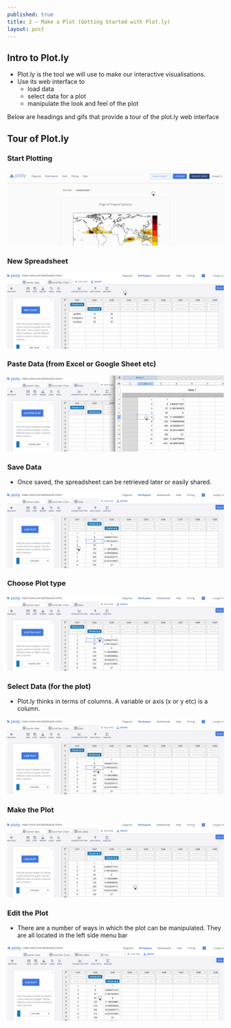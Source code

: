```yaml
---
published: true
title: 2 — Make a Plot (Getting Started with Plot.ly)
layout: post
---
```

## Intro to Plot.ly

* Plot.ly is the tool we will use to make our interactive visualisations.
* Use its web interface to 
    * load data
    * select data for a plot
    * manipulate the look and feel of the plot  

Below are headings and gifs that provide a tour of the plot.ly web interface


## Tour of Plot.ly



###  Start Plotting

![](https://raw.githubusercontent.com/dataviz-blog/dataviz-blog.github.io/master/gifs/plotly_tour_start_plotting.gif)




### New Spreadsheet

![](https://raw.githubusercontent.com/dataviz-blog/dataviz-blog.github.io/master/gifs/new_spreadsheet.gif)




### Paste Data (from Excel or Google Sheet etc)

![](https://raw.githubusercontent.com/dataviz-blog/dataviz-blog.github.io/master/gifs/paste_data.gif)




### Save Data

* Once saved, the spreadsheet can be retrieved later or easily shared.

![](https://raw.githubusercontent.com/dataviz-blog/dataviz-blog.github.io/master/gifs/save_data.gif)




### Choose Plot type

![](https://raw.githubusercontent.com/dataviz-blog/dataviz-blog.github.io/master/gifs/choose_plottype.gif)




### Select Data (for the plot)

* Plot.ly thinks in terms of columns.  A variable or axis (x or y etc) is a column.

![](https://raw.githubusercontent.com/dataviz-blog/dataviz-blog.github.io/master/gifs/select_data.gif)




### Make the Plot

![](https://raw.githubusercontent.com/dataviz-blog/dataviz-blog.github.io/master/gifs/make_plot.gif)




### Edit the Plot

* There are a number of ways in which the plot can be manipulated.  They are all located in the left side menu bar

![](https://raw.githubusercontent.com/dataviz-blog/dataviz-blog.github.io/master/gifs/edit_plot.gif)